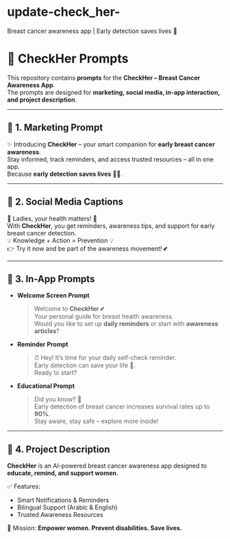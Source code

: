 # update-check_her-
Breast cancer awareness app | Early detection saves lives 💖
# 🎀 CheckHer Prompts

This repository contains **prompts** for the **CheckHer – Breast Cancer Awareness App**.  
The prompts are designed for **marketing, social media, in-app interaction, and project description**.  

---

## 🔹 1. Marketing Prompt
✨ Introducing **CheckHer** – your smart companion for **early breast cancer awareness**.  
Stay informed, track reminders, and access trusted resources – all in one app.  
Because **early detection saves lives** 💖💪.

---

## 🔹 2. Social Media Captions
🎀 Ladies, your health matters! 🌸  
With **CheckHer**, you get reminders, awareness tips, and support for early breast cancer detection.  
💡 Knowledge + Action = Prevention 💡  
👉 Try it now and be part of the awareness movement! 💕

---

## 🔹 3. In-App Prompts
- **Welcome Screen Prompt**  
  > Welcome to **CheckHer** 💕  
  > Your personal guide for breast health awareness.  
  > Would you like to set up **daily reminders** or start with **awareness articles**?

- **Reminder Prompt**  
  > ⏰ Hey! It’s time for your daily self-check reminder.  
  > Early detection can save your life 💖.  
  > Ready to start?

- **Educational Prompt**  
  > Did you know? 🌸  
  > Early detection of breast cancer increases survival rates up to **90%**.  
  > Stay aware, stay safe – explore more inside!

---

## 🔹 4. Project Description
**CheckHer** is an AI-powered breast cancer awareness app designed to **educate, remind, and support women**.  

✅ Features:  
- Smart Notifications & Reminders  
- Bilingual Support (Arabic & English)  
- Trusted Awareness Resources  

🎯 Mission: **Empower women. Prevent disabilities. Save lives.**
